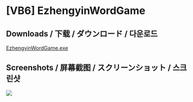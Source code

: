 # [VB6] EzhengyinWordGame

## Downloads / 下载 / ダウンロード / 다운로드

[EzhengyinWordGame.exe](https://raw.githubusercontent.com/SamToki/VB6---EzhengyinWordGame/master/%5B2%5D%20EXE/EzhengyinWordGame.exe)

## Screenshots / 屏幕截图 / スクリーンショット / 스크린샷

![](https://github.com/SamToki/VB6---EzhengyinWordGame/blob/master/%5B3%5D%20Screenshots/Screenshot.png)
